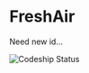 FreshAir
========

Need new id...

![Codeship Status](https://codeship.com/projects/105595/status?branch=master)
